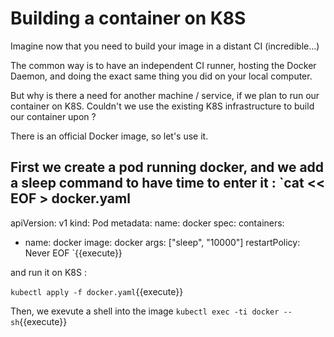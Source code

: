 # Building a container on K8S

Imagine now that you need to build your image in a distant CI (incredible...)

The common way is to have an independent CI runner, hosting the Docker Daemon, and doing the exact same thing you did on your local computer.

But why is there a need for another machine / service, if we plan to run our container on K8S. Couldn't we use the existing K8S infrastructure to build our container upon ?

There is an official Docker image, so let's use it.

First we create a pod running docker, and we add a sleep command to have time to enter it :
`cat << EOF > docker.yaml
---

apiVersion: v1
kind: Pod
metadata:
  name: docker
spec:
  containers:
  - name: docker
    image: docker
    args: ["sleep", "10000"]
  restartPolicy: Never
EOF
`{{execute}}

and run it on K8S :

`kubectl apply -f docker.yaml`{{execute}}

Then, we exevute a shell into the image
`kubectl exec -ti docker -- sh`{{execute}}
